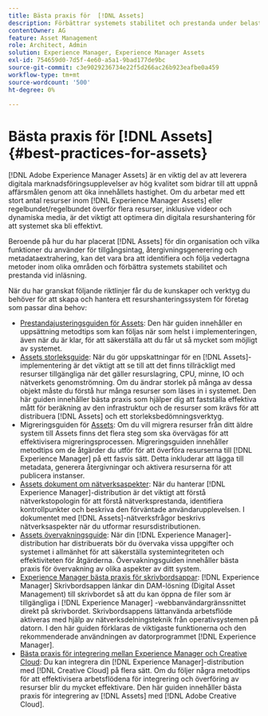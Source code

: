 ```yaml
---
title: Bästa praxis för  [!DNL Assets]
description: Förbättrar systemets stabilitet och prestanda under belastning genom att identifiera och följa bästa praxis som är beroende av din driftsättning och konfiguration.
contentOwner: AG
feature: Asset Management
role: Architect, Admin
solution: Experience Manager, Experience Manager Assets
exl-id: 754659d0-7d5f-4e60-a5a1-9bad177de9bc
source-git-commit: c3e9029236734e22f5d266ac26b923eafbe0a459
workflow-type: tm+mt
source-wordcount: '500'
ht-degree: 0%

---
```


# Bästa praxis för [!DNL Assets] {#best-practices-for-assets}

[!DNL Adobe Experience Manager Assets] är en viktig del av att leverera digitala marknadsföringsupplevelser av hög kvalitet som bidrar till att uppnå affärsmålen genom att öka innehållets hastighet. Om du arbetar med ett stort antal resurser inom [!DNL Experience Manager Assets] eller regelbundet/regelbundet överför flera resurser, inklusive videor och dynamiska media, är det viktigt att optimera din digitala resurshantering för att systemet ska bli effektivt.

Beroende på hur du har placerat [!DNL Assets] för din organisation och vilka funktioner du använder för tillgångsintag, återgivningsgenerering och metadataextrahering, kan det vara bra att identifiera och följa vedertagna metoder inom olika områden och förbättra systemets stabilitet och prestanda vid inläsning.

När du har granskat följande riktlinjer får du de kunskaper och verktyg du behöver för att skapa och hantera ett resurshanteringssystem för företag som passar dina behov:

* [Prestandajusteringsguiden för Assets](/help/assets/performance-tuning-guidelines.md): Den här guiden innehåller en uppsättning metodtips som kan följas när som helst i implementeringen, även när du är klar, för att säkerställa att du får ut så mycket som möjligt av systemet.
* [Assets storleksguide](/help/assets/assets-sizing-guide.md): När du gör uppskattningar för en [!DNL Assets]-implementering är det viktigt att se till att det finns tillräckligt med resurser tillgängliga när det gäller resurslagring, CPU, minne, IO och nätverkets genomströmning. Om du ändrar storlek på många av dessa objekt måste du förstå hur många resurser som läses in i systemet. Den här guiden innehåller bästa praxis som hjälper dig att fastställa effektiva mått för beräkning av den infrastruktur och de resurser som krävs för att distribuera [!DNL Assets] och ett storleksbedömningsverktyg.
* Migreringsguiden för [Assets](/help/assets/assets-migration-guide.md): Om du vill migrera resurser från ditt äldre system till Assets finns det flera steg som ska övervägas för att effektivisera migreringsprocessen. Migreringsguiden innehåller metodtips om de åtgärder du utför för att överföra resurserna till [!DNL Experience Manager] på ett fasvis sätt. Detta inkluderar att lägga till metadata, generera återgivningar och aktivera resurserna för att publicera instanser.
* [Assets dokument om nätverksaspekter](/help/assets/assets-network-considerations.md): När du hanterar [!DNL Experience Manager]-distribution är det viktigt att förstå nätverkstopologin för att förstå nätverksprestanda, identifiera kontrollpunkter och beskriva den förväntade användarupplevelsen. I dokumentet med [!DNL Assets]-nätverksfrågor beskrivs nätverksaspekter när du utformar resursdistributionen.
* [Assets övervakningsguide](/help/assets/assets-monitoring-best-practices.md): När din [!DNL Experience Manager]-distribution har distribuerats bör du övervaka vissa uppgifter och systemet i allmänhet för att säkerställa systemintegriteten och effektiviteten för åtgärderna. Övervakningsguiden innehåller bästa praxis för övervakning av olika aspekter av ditt system.
* [Experience Manager bästa praxis för skrivbordsappar](https://experienceleague.adobe.com/docs/experience-manager-desktop-app/using/introduction.html?lang=sv-SE): [!DNL Experience Manager] Skrivbordsappen länkar din DAM-lösning (Digital Asset Management) till skrivbordet så att du kan öppna de filer som är tillgängliga i [!DNL Experience Manager] -webbanvändargränssnittet direkt på skrivbordet. Skrivbordsappens lättanvända arbetsflöde aktiveras med hjälp av nätverksdelningsteknik från operativsystemen på datorn. I den här guiden förklaras de viktigaste funktionerna och den rekommenderade användningen av datorprogrammet [!DNL Experience Manager].
* [Bästa praxis för integrering mellan Experience Manager och Creative Cloud](/help/assets/aem-cc-integration-best-practices.md): Du kan integrera din [!DNL Experience Manager]-distribution med [!DNL Creative Cloud] på flera sätt. Om du följer några metodtips för att effektivisera arbetsflödena för integrering och överföring av resurser blir du mycket effektivare. Den här guiden innehåller bästa praxis för integrering av [!DNL Assets] med [!DNL Adobe Creative Cloud].

